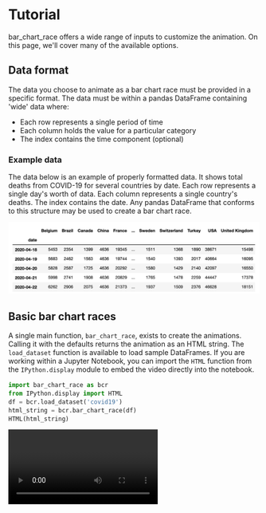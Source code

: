 # Tutorial

bar_chart_race offers a wide range of inputs to customize the animation. On this page, we'll cover many of the available options.

## Data format

The data you choose to animate as a bar chart race must be provided in a specific format. The data must be within a pandas DataFrame containing 'wide' data where:

* Each row represents a single period of time
* Each column holds the value for a particular category
* The index contains the time component (optional)

### Example data

The data below is an example of properly formatted data. It shows total deaths from COVID-19 for several countries by date. Each row represents a single day's worth of data. Each column represents a single country's deaths. The index contains the date. Any pandas DataFrame that conforms to this structure may be used to create a bar chart race.

![](images/wide_data.png)

## Basic bar chart races

A single main function, `bar_chart_race`, exists to create the animations. Calling it with the defaults returns the animation as an HTML string. The `load_dataset` function is available to load sample DataFrames. If you are working within a Jupyter Notebook, you can import the `HTML` function from the `IPython.display` module to embed the video directly into the notebook.

```python
import bar_chart_race as bcr
from IPython.display import HTML
df = bcr.load_dataset('covid19')
html_string = bcr.bar_chart_race(df)
HTML(html_string)
```

<video controls><source src="videos/basic_1.mp4" type="video/mp4"></video>